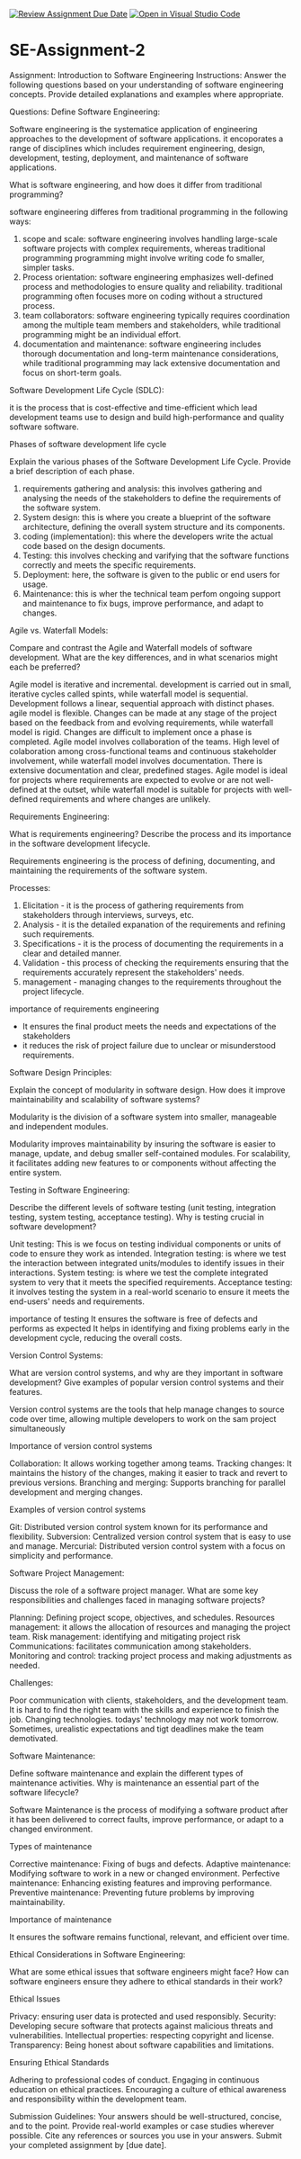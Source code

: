 [![Review Assignment Due Date](https://classroom.github.com/assets/deadline-readme-button-24ddc0f5d75046c5622901739e7c5dd533143b0c8e959d652212380cedb1ea36.svg)](https://classroom.github.com/a/-ucQIGTc)
[![Open in Visual Studio Code](https://classroom.github.com/assets/open-in-vscode-718a45dd9cf7e7f842a935f5ebbe5719a5e09af4491e668f4dbf3b35d5cca122.svg)](https://classroom.github.com/online_ide?assignment_repo_id=15230778&assignment_repo_type=AssignmentRepo)
# SE-Assignment-2
Assignment: Introduction to Software Engineering
Instructions:
Answer the following questions based on your understanding of software engineering concepts. Provide detailed explanations and examples where appropriate.

Questions:
Define Software Engineering:

Software engineering is the systematice application of engineering approaches to the development of software applications. it encoporates a range of disciplines which includes requirement engineering, design, development, testing, deployment, and maintenance of software applications.

What is software engineering, and how does it differ from traditional programming?

software engineering differes from traditional programming in the following ways:
1. scope and scale: software engineering involves handling large-scale software projects with complex requirements, whereas traditional programming programming might involve writing code fo smaller, simpler tasks.
2. Process orientation: software engineering emphasizes well-defined process and methodologies to ensure quality and reliability. traditional programming often focuses more on coding without a structured process.
3. team collaborators: software engineering typically requires coordination among the multiple team members and stakeholders, while traditional programming might be an individual effort. 
4. documentation and maintenance: software engineering includes thorough documentation and long-term maintenance considerations, while traditional programming may lack extensive documentation and focus on short-term goals.

Software Development Life Cycle (SDLC):

it is the process that is cost-effective and time-efficient which lead development teams use to design and build high-performance and quality software software.

Phases of software development life cycle

Explain the various phases of the Software Development Life Cycle. Provide a brief description of each phase.

1. requirements gathering and analysis: this involves gathering and analysing the needs of the stakeholders to define the requirements of the software system.
2. System design: this is where you create a blueprint of the software architecture, defining the overall system structure and its components. 
3. coding (implementation): this where the developers write the actual code based on the design documents. 
4. Testing: this involves checking and varifying that the software functions correctly and meets the specific requirements.
5. Deployment: here, the software is given to the public or end users for usage. 
6. Maintenance: this is wher the technical team perfom ongoing support and maintenance to fix bugs, improve performance, and adapt to changes. 

Agile vs. Waterfall Models:

Compare and contrast the Agile and Waterfall models of software development. What are the key differences, and in what scenarios might each be preferred?

Agile model is iterative and incremental. development is carried out in small, iterative cycles called spints, while waterfall model is sequential. Development follows a linear, sequential approach with distinct phases.
agile model is flexible. Changes can be made at any stage of the project based on the feedback from and evolving requirements, while waterfall model is rigid. Changes are difficult to implement once a phase is completed.
Agile model involves collaboration of the teams. High level of colaboration among cross-functional teams and continuous stakeholder involvement, while waterfall model involves documentation. There is extensive documentation and clear, predefined stages.
Agile model is ideal for projects where requirements are expected to evolve or are not well-defined at the outset, while waterfall model is suitable for projects with well-defined requirements and where changes are unlikely. 

Requirements Engineering:

What is requirements engineering? Describe the process and its importance in the software development lifecycle.

Requirements engineering is the process of defining, documenting, and maintaining the requirements of the software system.

Processes:
1. Elicitation - it is the process of gathering requirements from stakeholders through interviews, surveys, etc. 
2. Analysis - it is the detailed expanation of the requirements and refining such requirements. 
3. Specifications - it is the process of documenting the requirements in a clear and detailed manner.
4. Validation - this process of checking the requirements ensuring that the requirements accurately represent the stakeholders' needs.
5. management - managing changes to the requirements throughout the project lifecycle.

importance of requirements engineering

- It ensures the final product meets the needs and expectations of the stakeholders
- it reduces the risk of project failure due to unclear or misunderstood requirements.

Software Design Principles:

Explain the concept of modularity in software design. How does it improve maintainability and scalability of software systems?

Modularity is the division of a software system into smaller, manageable and independent modules. 

Modularity improves maintainability by insuring the software is easier to manage, update, and debug smaller self-contained modules.
For scalability, it facilitates adding new features to or components without affecting the entire system.

Testing in Software Engineering:

Describe the different levels of software testing (unit testing, integration testing, system testing, acceptance testing). Why is testing crucial in software development?

Unit testing: This is we focus on testing individual components or units of code to ensure they work as intended.
Integration testing: is where we test the interaction between integrated units/modules to identify issues in their interactions.
System testing: is where we test the complete integrated system to very that it meets the specified requirements. 
Acceptance testing: it involves testing the system in a real-world scenario to ensure it meets the end-users' needs and requirements.

importance of testing
It ensures the software is free of defects and performs as expected
It helps in identifying and fixing problems early in the development cycle, reducing the overall costs.

Version Control Systems:

What are version control systems, and why are they important in software development? Give examples of popular version control systems and their features.

Version control systems are the tools that help manage changes to source code over time, allowing multiple developers to work on the sam project simultaneously

Importance of version control systems

Collaboration: It allows working together among teams.
Tracking changes: It maintains the history of the changes, making it easier to track and revert to previous versions.
Branching and merging: Supports branching for parallel development and merging changes. 

Examples of version control systems

Git: Distributed version control system known for its performance and flexibility.
Subversion: Centralized version control system that is easy to use and manage.
Mercurial: Distributed version control system with a focus on simplicity and performance.

Software Project Management:

Discuss the role of a software project manager. What are some key responsibilities and challenges faced in managing software projects?

Planning: Defining project scope, objectives, and schedules.
Resources management: it allows the allocation of resources and managing the project team. 
Risk management: identifying and mitigating project risk
Communications: facilitates communication among stakeholders.
Monitoring and control: tracking project process and making adjustments as needed.

Challenges:

Poor communication with clients, stakeholders, and the development team.
It is hard to find the right team with the skills and experience to finish the job. 
Changing technologies. todays' technology may not work tomorrow.
Sometimes, urealistic expectations and tigt deadlines make the team demotivated. 

Software Maintenance:

Define software maintenance and explain the different types of maintenance activities. Why is maintenance an essential part of the software lifecycle?

Software Maintenance is the process of modifying a software product after it has been delivered to correct faults, improve performance, or adapt to a changed environment.

Types of maintenance

Corrective maintenance: Fixing of bugs and defects.
Adaptive maintenance: Modifying software to work in a new or changed environment.
Perfective maintenance: Enhancing existing features and improving performance.
Preventive maintenance: Preventing future problems by improving maintainability.

Importance of maintenance

It ensures the software remains functional, relevant,  and efficient over time.

Ethical Considerations in Software Engineering:

What are some ethical issues that software engineers might face? How can software engineers ensure they adhere to ethical standards in their work?

Ethical Issues

Privacy: ensuring user data is protected and used responsibly.
Security: Developing secure software that protects against malicious threats and vulnerabilities.
Intellectual properties: respecting copyright and license.
Transparency: Being honest about software capabilities and limitations.

Ensuring Ethical Standards

Adhering to professional codes of conduct.
Engaging in continuous education on ethical practices.
Encouraging a culture of ethical awareness and responsibility within the development team.

Submission Guidelines:
Your answers should be well-structured, concise, and to the point.
Provide real-world examples or case studies wherever possible.
Cite any references or sources you use in your answers.
Submit your completed assignment by [due date].
